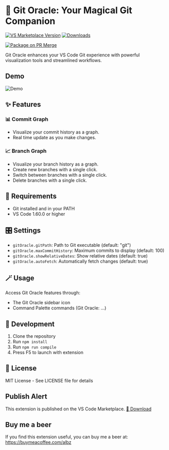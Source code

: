 # 🔮 Git Oracle: Your Magical Git Companion

[![VS Marketplace Version](https://img.shields.io/visual-studio-marketplace/v/AlbertoBarrago.git-oracle)](https://marketplace.visualstudio.com/items?itemName=AlbertoBarrago.git-oracle)
[![Downloads](https://img.shields.io/visual-studio-marketplace/d/AlbertoBarrago.git-oracle)](https://marketplace.visualstudio.com/items?itemName=AlbertoBarrago.git-oracle)

[![Package on PR Merge](https://github.com/AlbertoBarrago/git-oracle/actions/workflows/package-on-pr.yml/badge.svg)](https://github.com/AlbertoBarrago/git-oracle/actions/workflows/package-on-pr.yml)

Git Oracle enhances your VS Code Git experience with powerful visualization tools and streamlined workflows.

## Demo 
![Demo](./images/demo.gif)

## ✨ Features

### 📊 Commit Graph
- Visualize your commit history as a graph.
- Real time update as you make changes.

### 📈 Branch Graph
- Visualize your branch history as a graph.
- Create new branches with a single click.
- Switch between branches with a single click.
- Delete branches with a single click.

## 🧰 Requirements
- Git installed and in your PATH
- VS Code 1.60.0 or higher

## 🎛️ Settings

* `gitOracle.gitPath`: Path to Git executable (default: "git")
* `gitOracle.maxCommitHistory`: Maximum commits to display (default: 100)
* `gitOracle.showRelativeDates`: Show relative dates (default: true)
* `gitOracle.autoFetch`: Automatically fetch changes (default: true)

## 🪄 Usage

Access Git Oracle features through:
- The Git Oracle sidebar icon
- Command Palette commands (Git Oracle: ...)

## 🧪 Development

1. Clone the repository
2. Run `npm install`
3. Run `npm run compile`
4. Press F5 to launch with extension

## 📄 License

MIT License - See LICENSE file for details

## Publish Alert 
This extension is published on the VS Code Marketplace.
[🚀 Download](https://marketplace.visualstudio.com/items?itemName=AlbertoBarrago.git-oracle)

## Buy me a beer 
If you find this extension useful, you can buy me a beer at:
https://buymeacoffee.com/albz
